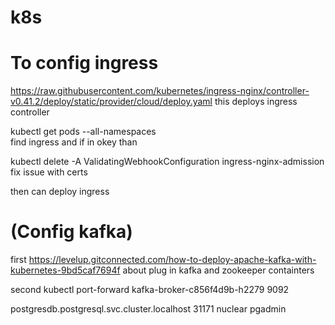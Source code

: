 # k8s

# To config ingress

https://raw.githubusercontent.com/kubernetes/ingress-nginx/controller-v0.41.2/deploy/static/provider/cloud/deploy.yaml
this deploys ingress controller

kubectl get pods --all-namespaces  
find ingress and if in okey than

kubectl delete -A ValidatingWebhookConfiguration ingress-nginx-admission
fix issue with certs

then can deploy ingress

 # (Config kafka)
first
https://levelup.gitconnected.com/how-to-deploy-apache-kafka-with-kubernetes-9bd5caf7694f
about plug in kafka and zookeeper containters

second
kubectl port-forward kafka-broker-c856f4d9b-h2279 9092

[//]: # (Connect to database)
postgresdb.postgresql.svc.cluster.localhost
31171
nuclear
pgadmin




